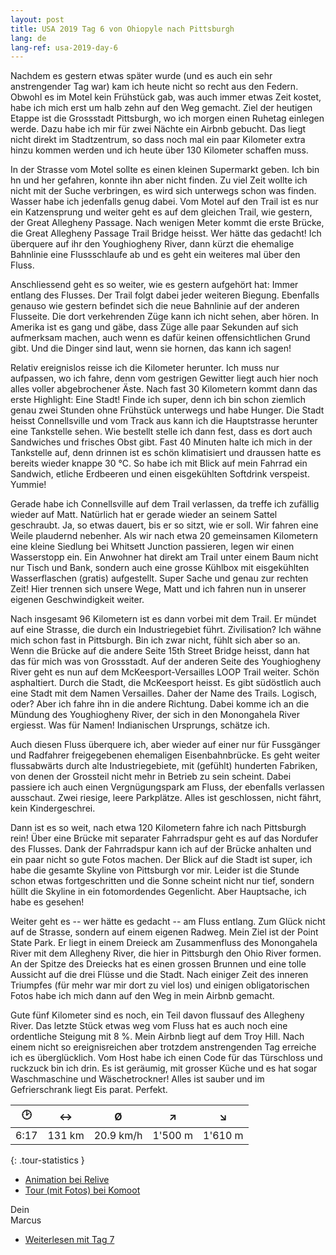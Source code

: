 ```yaml
---
layout: post
title: USA 2019 Tag 6 von Ohiopyle nach Pittsburgh
lang: de
lang-ref: usa-2019-day-6
---
```


Nachdem es gestern etwas später wurde (und es auch ein sehr anstrengender Tag war) kam ich heute nicht so recht aus den Federn. Obwohl es im Motel kein Frühstück gab, was auch immer etwas Zeit kostet, habe ich mich erst um halb zehn auf den Weg gemacht. Ziel der heutigen Etappe ist die Grossstadt Pittsburgh, wo ich morgen einen Ruhetag einlegen werde. Dazu habe ich mir für zwei Nächte ein Airbnb gebucht. Das liegt nicht direkt im Stadtzentrum, so dass noch mal ein paar Kilometer extra hinzu kommen werden und ich heute über 130 Kilometer schaffen muss.

In der Strasse vom Motel sollte es einen kleinen Supermarkt geben. Ich bin hn und her gefahren, konnte ihn aber nicht finden. Zu viel Zeit wollte ich nicht mit der Suche verbringen, es wird sich unterwegs schon was finden. Wasser habe ich jedenfalls genug dabei. Vom Motel auf den Trail ist es nur ein Katzensprung und weiter geht es auf dem gleichen Trail, wie gestern, der Great Allegheny Passage. Nach wenigen Meter kommt die erste Brücke, die Great Allegheny Passage Trail Bridge heisst. Wer hätte das gedacht! Ich überquere auf ihr den Youghiogheny River, dann kürzt die ehemalige Bahnlinie eine Flussschlaufe ab und es geht ein weiteres mal über den Fluss.

Anschliessend geht es so weiter, wie es gestern aufgehört hat: Immer entlang des Flusses. Der Trail folgt dabei jeder weiteren Biegung. Ebenfalls genauso wie gestern befindet sich die neue Bahnlinie auf der anderen Flusseite. Die dort verkehrenden Züge kann ich nicht sehen, aber hören. In Amerika ist es gang und gäbe, dass Züge alle paar Sekunden auf sich aufmerksam machen, auch wenn es dafür keinen offensichtlichen Grund gibt. Und die Dinger sind laut, wenn sie hornen, das kann ich sagen!

Relativ ereignislos reisse ich die Kilometer herunter. Ich muss nur aufpassen, wo ich fahre, denn vom gestrigen Gewitter liegt auch hier noch alles voller abgebrochener Äste. Nach fast 30 Kilometern kommt dann das erste Highlight: Eine Stadt! Finde ich super, denn ich bin schon ziemlich genau zwei Stunden ohne Frühstück unterwegs und habe Hunger. Die Stadt heisst Connellsville und vom Track aus kann ich die Hauptstrasse herunter eine Tankstelle sehen. Wie bestellt stelle ich dann fest, dass es dort auch Sandwiches und frisches Obst gibt. Fast 40 Minuten halte ich mich in der Tankstelle auf, denn drinnen ist es schön klimatisiert und draussen hatte es bereits wieder knappe 30 °C. So habe ich mit Blick auf mein Fahrrad ein Sandwich, etliche Erdbeeren und einen eisgekühlten Softdrink verspeist. Yummie!

Gerade habe ich Connellsville auf dem Trail verlassen, da treffe ich zufällig wieder auf Matt. Natürlich hat er gerade wieder an seinem Sattel geschraubt. Ja, so etwas dauert, bis er so sitzt, wie er soll. Wir fahren eine Weile plaudernd nebenher. Als wir nach etwa 20 gemeinsamen Kilometern eine kleine Siedlung bei Whitsett Junction passieren, legen wir einen Wasserstopp ein. Ein Anwohner hat direkt am Trail unter einem Baum nicht nur Tisch und Bank, sondern auch eine grosse Kühlbox mit eisgekühlten Wasserflaschen (gratis) aufgestellt. Super Sache und genau zur rechten Zeit! Hier trennen sich unsere Wege, Matt und ich fahren nun in unserer eigenen Geschwindigkeit weiter.

Nach insgesamt 96 Kilometern ist es dann vorbei mit dem Trail. Er mündet auf eine Strasse, die durch ein Industriegebiet führt. Zivilisation? Ich wähne mich schon fast in Pittsburgh. Bin ich zwar nicht, fühlt sich aber so an. Wenn die Brücke auf die andere Seite 15th Street Bridge heisst, dann hat das für mich was von Grossstadt. Auf der anderen Seite des Youghiogheny River geht es nun auf dem McKeesport-Versailles LOOP Trail weiter. Schön asphaltiert. Durch die Stadt, die McKeesport heisst. Es gibt südöstlich auch eine Stadt mit dem Namen Versailles. Daher der Name des Trails. Logisch, oder? Aber ich fahre ihn in die andere Richtung. Dabei komme ich an die Mündung des Youghiogheny River, der sich in den Monongahela River ergiesst. Was für Namen! Indianischen Ursprungs, schätze ich.

Auch diesen Fluss überquere ich, aber wieder auf einer nur für Fussgänger und Radfahrer freigegebenen ehemaligen Eisenbahnbrücke. Es geht weiter flussabwärts durch alte Industriegebiete, mit (gefühlt) hunderten Fabriken, von denen der Grossteil nicht mehr in Betrieb zu sein scheint. Dabei passiere ich auch einen Vergnügungspark am Fluss, der ebenfalls verlassen ausschaut. Zwei riesige, leere Parkplätze. Alles ist geschlossen, nicht fährt, kein Kindergeschrei.

Dann ist es so weit, nach etwa 120 Kilometern fahre ich nach Pittsburgh rein! Über eine Brücke mit separater Fahrradspur geht es auf das Nordufer des Flusses. Dank der Fahrradspur kann ich auf der Brücke anhalten und ein paar nicht so gute Fotos machen. Der Blick auf die Stadt ist super, ich habe die gesamte Skyline von Pittsburgh vor mir. Leider ist die Stunde schon etwas fortgeschritten und die Sonne scheint nicht nur tief, sondern hüllt die Skyline in ein fotomordendes Gegenlicht. Aber Hauptsache, ich habe es gesehen!

Weiter geht es -- wer hätte es gedacht -- am Fluss entlang. Zum Glück nicht auf de Strasse, sondern auf einem eigenen Radweg. Mein Ziel ist der Point State Park. Er liegt in einem Dreieck am Zusammenfluss des Monongahela River mit dem Allegheny River, die hier in Pittsburgh den Ohio River formen. An der Spitze des Dreiecks hat es einen grossen Brunnen und eine tolle Aussicht auf die drei Flüsse und die Stadt. Nach einiger Zeit des inneren Triumpfes (für mehr war mir dort zu viel los) und einigen obligatorischen Fotos habe ich mich dann auf den Weg in mein Airbnb gemacht.

Gute fünf Kilometer sind es noch, ein Teil davon flussauf des Allegheny River. Das letzte Stück etwas weg vom Fluss hat es auch noch eine ordentliche Steigung mit 8 %. Mein Airbnb liegt auf dem Troy Hill. Nach einem nicht so ereignisreichen aber trotzdem anstrengenden Tag erreiche ich es überglücklich. Vom Host habe ich einen Code für das Türschloss und ruckzuck bin ich drin. Es ist geräumig, mit grosser Küche und es hat sogar Waschmaschine und Wäschetrockner! Alles ist sauber und im Gefrierschrank liegt Eis parat. Perfekt.

| 🕑    | ↔      | Ø         | ↗       | ↘       |
| :--: | :----: | :-------: | :-----: | :-----: |
| 6:17 | 131 km | 20.9 km/h | 1'500 m | 1'610 m |
{: .tour-statistics }

- [Animation bei Relive](https://www.relive.cc/view/gh39239625744)
- [Tour (mit Fotos) bei Komoot](https://www.komoot.de/tour/87568140/zoom)

Dein  
Marcus

- [Weiterlesen mit Tag 7](/de/2019/08/20/USA-2019-Tag-7/)

